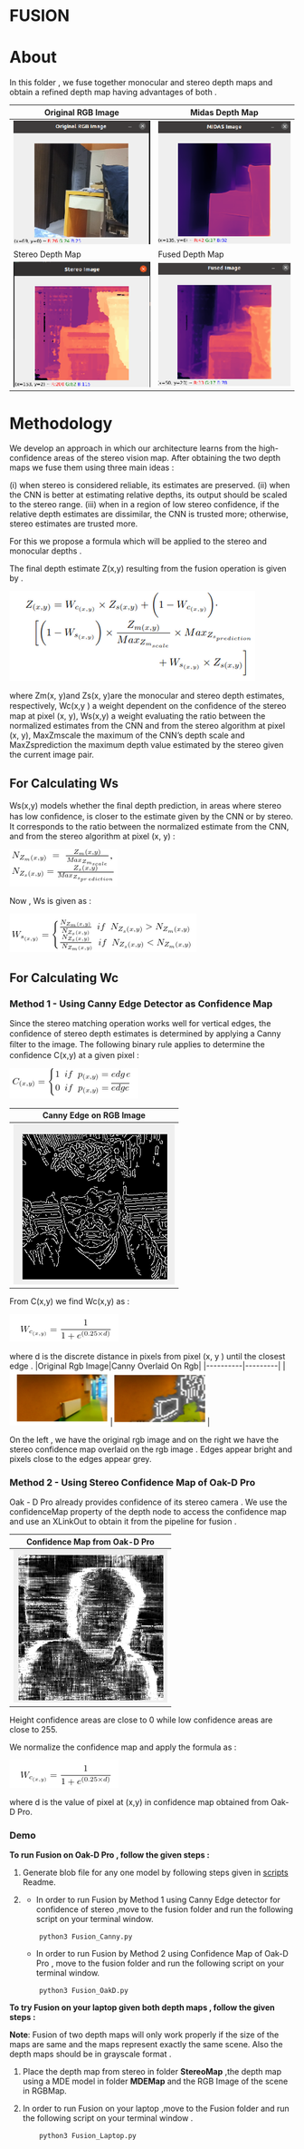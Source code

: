 # FUSION

# About 

In this folder , we fuse together monocular and stereo depth maps and obtain a refined depth map having advantages of both . 

|Original RGB Image|Midas Depth Map|
|----------|-----------|
|![ORGB](../Assets/Images/OrgRGB.png)|![mid](../Assets/Images/Midasimage.png)
|Stereo Depth Map|Fused Depth Map|
|![SDM](../Assets/Images/StereoImg.png)|![FDM](../Assets/Images/FusedImg.png)

# Methodology 

We develop an approach in which our architecture learns from the high-confidence areas of the stereo vision map. After obtaining the two depth maps we fuse them using three main ideas :

(i) when stereo is considered reliable, its estimates are preserved.
(ii) when the CNN is better at estimating relative depths, its output should be scaled to the stereo range.
(iii) when in a region of low stereo confidence, if the relative depth estimates are dissimilar, the CNN is trusted more; otherwise, stereo estimates are trusted more.

For this we propose a formula which will be applied to the stereo and monocular depths .



The final depth estimate Z(x,y) resulting from the fusion operation is given by .

![Fusion_Formula](../Assets/Images/Fusion_Formula.png)

where Zm(x, y)and Zs(x, y)are the monocular and stereo depth estimates, respectively, Wc(x,y ) a weight dependent on the conﬁdence of the stereo map at pixel (x, y), Ws(x,y) a weight evaluating the ratio between the normalized estimates from the CNN and from the stereo algorithm at pixel (x, y), MaxZmscale the maximum of the CNN’s depth scale and MaxZsprediction the maximum depth value estimated by the stereo given the current image pair.

## For Calculating Ws 

Ws(x,y) models whether the ﬁnal depth prediction, in areas where stereo has low conﬁdence, is closer to the estimate given by the CNN or by stereo. It corresponds to the ratio between the normalized estimate from the CNN, and from the stereo algorithm at pixel (x, y) : 

![Nzm_Nzs](../Assets/Images/Nzm_Nzs.png)

Now , Ws is given as : 

![Ws](../Assets/Images/Ws.png)


## For Calculating Wc

### Method 1 - Using Canny Edge Detector as Confidence Map



Since the stereo matching operation works well for vertical
edges, the conﬁdence of stereo depth estimates is determined
by applying a Canny ﬁlter to the image. The following
binary rule applies to determine the conﬁdence C(x,y) at a given pixel :


![Canny_Formula](../Assets/Images/Canny_formula.png)

|Canny Edge on RGB Image|
|----------|
|![Wc_Canny](../Assets/Images/Wc_Canny.png)|

From C(x,y) we find Wc(x,y) as :

![Wc_Formula](../Assets/Images/Wc_formula.png)

where d is the discrete distance in pixels from pixel (x, y ) until the closest edge .
|Original Rgb Image|Canny Overlaid On Rgb|
|----------|---------|
|![ORG_RGB ](../Assets/Images/Original_RGB.png)|![Can_RGB](../Assets/Images/Canny_On_RGB.png)|

On the left , we have the original rgb image and on the right we have the stereo confidence map overlaid on the rgb image . Edges appear bright and pixels close to the edges appear grey. 

### Method 2 - Using Stereo Confidence Map of Oak-D Pro

Oak - D Pro already provides confidence of its stereo camera . We use the confidenceMap property of the depth node to access the confidence map and use an XLinkOut to obtain it from the pipeline for fusion . 

|Confidence Map from Oak-D Pro|
|----------|
|![Wc_OAKD](../Assets/Images/Wc_OAKD.png)|

Height confidence areas are close to 0 while low confidence areas are close to 255. 

We normalize the confidence map and apply the formula as :

![Wc_Formula](../Assets/Images/Wc_formula.png)

where d is the value of pixel at (x,y) in confidence map obtained from Oak-D Pro.




### Demo
**To run Fusion on Oak-D Pro , follow the given steps :**

1. Generate blob file for any one model by following steps given in [scripts](../scripts) Readme.


1. 
    * In order to run Fusion by Method 1 using Canny Edge detector for confidence of stereo ,move to the fusion folder and run the following script on your terminal window.

    ```
        python3 Fusion_Canny.py
    ```

    * In order to run Fusion by Method 2 using Confidence Map of Oak-D Pro , move to the fusion folder and run the following script on your terminal window.


    
    ```
        python3 Fusion_OakD.py
    ```

**To try Fusion on your laptop given both depth maps , follow the given steps :**


**Note**: Fusion of two depth maps will only work properly if the size of the maps are same and the maps represent exactly the same scene. Also the depth maps should be in grayscale format .

1. Place the depth map from stereo in folder **StereoMap** ,the depth map using a MDE model in folder **MDEMap** and the RGB Image of the scene in RGBMap.

1. 
    In order to run Fusion on your laptop ,move to the Fusion folder and run the following script on your terminal window .

    ```
        python3 Fusion_Laptop.py
    ```



